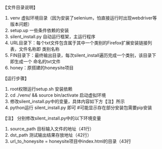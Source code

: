 【文件目录说明】
1. venv 虚拟环境目录（因为安装了selenium，怕直接运行时出现webdriver等版本问题）
2. setup.up 一些条件依赖的安装
3. silent_install.py 自动运行框架，主运行程序
4. URL目录下：每个txt文件包含属于其中一个类别的Firefox扩展安装链接列表，文件名称即
类别名称
5. FIN目录下：最终输出目录，每次silent_install遍历完成一个类别，该目录下即生成一个
   命名的txt文件
6. honey：原搭建的honeysite项目

【运行步骤】
1. root权限运行setup.sh 安装依赖
2. cd ./venv/ && source bin/activate 启动虚拟环境
3. 修改silent_install.py中的变量，具体内容如下方【注】所示
4. python运行 silent_install.py 即可
#可能显示存在部分安装包需要pip安装


【注】
分别修改silent_install.py中的以下环境变量
1. source_path 目标输入文件的地址（41行）
2. dst_path  测试输出结果存放地址（42行）
3. url_to_honeysite = honeysite项目中index.html的目录（43行

